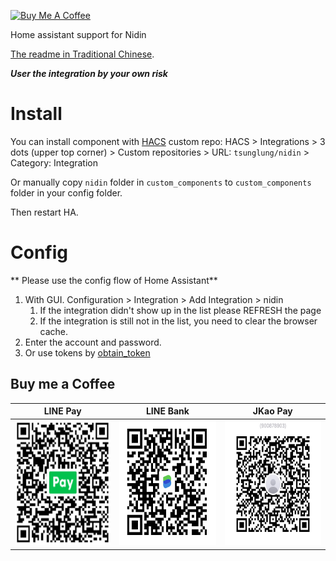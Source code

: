 <a href="https://www.buymeacoffee.com/tsunglung" target="_blank"><img src="https://cdn.buymeacoffee.com/buttons/default-orange.png" alt="Buy Me A Coffee" height="30" width="120"></a>

Home assistant support for Nidin

[The readme in Traditional Chinese](https://github.com/tsunglung/nidin/blob/master/README_zh-Hant.md).

***User the integration by your own risk***

# Install

You can install component with [HACS](https://hacs.xyz/) custom repo: HACS > Integrations > 3 dots (upper top corner) > Custom repositories > URL: `tsunglung/nidin` > Category: Integration

Or manually copy `nidin` folder in `custom_components` to `custom_components` folder in your config folder.

Then restart HA.

# Config


** Please use the config flow of Home Assistant**


1. With GUI. Configuration > Integration > Add Integration > nidin
   1. If the integration didn't show up in the list please REFRESH the page
   2. If the integration is still not in the list, you need to clear the browser cache.
2. Enter the account and password.
3. Or use tokens by [obtain_token](https://github.com/tsunglung/nidin/blob/master/docs/obtain_token.md) 


## Buy me a Coffee

|  LINE Pay | LINE Bank | JKao Pay |
| :------------: | :------------: | :------------: |
| <img src="https://github.com/tsunglung/nidin/blob/master/linepay.jpg" alt="Line Pay" height="200" width="200">  | <img src="https://github.com/tsunglung/nidin/blob/master/linebank.jpg" alt="Line Bank" height="200" width="200">  | <img src="https://github.com/tsunglung/nidin/blob/master/jkopay.jpg" alt="JKo Pay" height="200" width="200">  |
